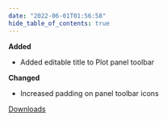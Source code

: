 ```yaml
---
date: "2022-06-01T01:56:58"
hide_table_of_contents: true
---
```

**Added**

- Added editable title to Plot panel toolbar

**Changed**

- Increased padding on panel toolbar icons
<!-- truncate -->
[Downloads](https://github.com/foxglove/studio/releases/tag/v1.13.1)

